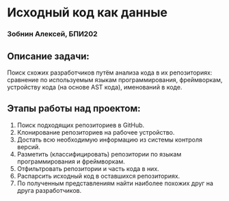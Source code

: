 # Исходный код как данные

### Зобнин Алексей, БПИ202

## Описание задачи:
Поиск схожих разработчиков путём анализа кода в их репозиториях: сравнение по используемым языкам программирования, фреймворкам, устройству кода (на основе AST кода), именований в коде.

## Этапы работы над проектом:

1. Поиск подходящих репозиториев в GitHub.
2. Клонирование репозиториев на рабочее устройство.
3. Достать всю необходимую информацию из системы контроля версий.
4. Разметить (классифицировать) репозитории по языкам программирования и фреймворкам.
5. Отфильтровать репозитории и часть кода в них.
6. Распарсить исходный код в оставшихся репозиториях.
7. По полученным представлениям найти наиболее похожих друг на друга разработчиков.
